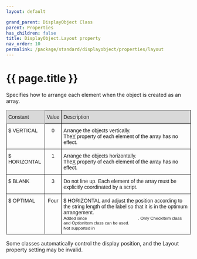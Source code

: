 ```yaml
---
layout: default

grand_parent: DisplayObject Class
parent: Properties
has_children: false
title: DisplayObject.Layout property
nav_order: 10
permalink: /package/standard/displayobject/properties/layout
---
```

# {{ page.title }}

Specifies how to arrange each element when the object is created as an array.

<style type="text/css">
.tg  {border-collapse:collapse;border-spacing:0;}
.tg td{border-color:black;border-style:solid;border-width:1px;font-family:Arial, sans-serif;font-size:14px;
  overflow:hidden;padding:10px 5px;word-break:normal;}
.tg th{border-color:black;border-style:solid;border-width:1px;font-family:Arial, sans-serif;font-size:14px;
  font-weight:normal;overflow:hidden;padding:10px 5px;word-break:normal;}
.tg .tg-baqh{text-align:center;vertical-align:top}
.tg .tg-kg9c{background-color:#D9D9D9;border-color:inherit;text-align:left;vertical-align:top}
.tg .tg-xt05{background-color:#D9D9D9;text-align:left;vertical-align:top}
.tg .tg-2m49{background-color:#D9D9D9;text-align:center;vertical-align:top}
.tg .tg-0lax{text-align:left;vertical-align:top}
</style>
<table class="tg">
<thead>
  <tr>
    <th class="tg-kg9c">Constant</th>
    <th class="tg-2m49">Value</th>
    <th class="tg-xt05">Description</th>
  </tr>
</thead>
<tbody>
  <tr>
    <td class="tg-0lax">$ VERTICAL</td>
    <td class="tg-baqh">0</td>
    <td class="tg-0lax">Arrange the objects vertically.<br>The<a href="https://biz-collections.com/support/webpages/html/onlinemanual/browser/crs/pac/std/displayobjp2.htm">Y</a> property of each element of the array has no effect.</td>
  </tr>
  <tr>
    <td class="tg-0lax">$ HORIZONTAL</td>
    <td class="tg-baqh">1</td>
    <td class="tg-0lax">Arrange the objects horizontally.<br>The<a href="https://biz-collections.com/support/webpages/html/onlinemanual/browser/crs/pac/std/displayobjp1.htm">X</a> property of each element of the array has no effect.</td>
  </tr>
  <tr>
    <td class="tg-0lax">$ BLANK</td>
    <td class="tg-baqh">3</td>
    <td class="tg-0lax">Do not line up. Each element of the array must be explicitly coordinated by a script.</td>
  </tr>
  <tr>
    <td class="tg-0lax">$ OPTIMAL</td>
    <td class="tg-baqh">Four</td>
    <td class="tg-0lax">$ HORIZONTAL and adjust the position according to the string length of the label so that it is in the optimum arrangement.<br><small>Added since <img src="https://biz-collections.com/support/webpages/html/onlinemanual/browser/crs/ver_images/ver-change500.gif" width="50" height="12"><img src="https://biz-collections.com/support/webpages/html/onlinemanual/browser/crs/ver_images/mver-change450.gif" width="86" height="12">. Only CheckItem class and OptionItem class can be used.<br>Not supported in <img src="https://biz-collections.com/support/webpages/html/onlinemanual/browser/crs/ver_images/aiver-non.gif" width="18" height="12"></small></td>
  </tr>
</tbody>
</table>

Some classes automatically control the display position, and the Layout property setting may be invalid.
